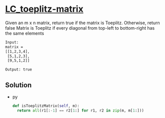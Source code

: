 # [LC_toeplitz-matrix](https://leetcode.com/problems/toeplitz-matrix)

Given an m x n matrix, return true if the matrix is Toeplitz. Otherwise, return false
Matrix is Toeplitz if every diagonal from top-left to bottom-right has the same elements

```txt
Input:
matrix =
[[1,2,3,4],
 [5,1,2,3],
 [9,5,1,2]]

Output: true
```

## Solution

* py

  ```py
  def isToeplitzMatrix(self, m):
    return all(r1[:-1] == r2[1:] for r1, r2 in zip(m, m[1:]))
  ```
